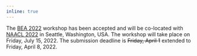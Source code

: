 ```yaml
---
inline: true
---
```


The [BEA 2022](/bea/2022) workshop has been accepted and will be co-located with [NAACL 2022](https://2022.naacl.org/) in Seattle, Washington, USA. The workshop will take place on Friday, July 15, 2022. The submission deadline is <s>Friday, April 1</s> extended to Friday, April 8, 2022.
